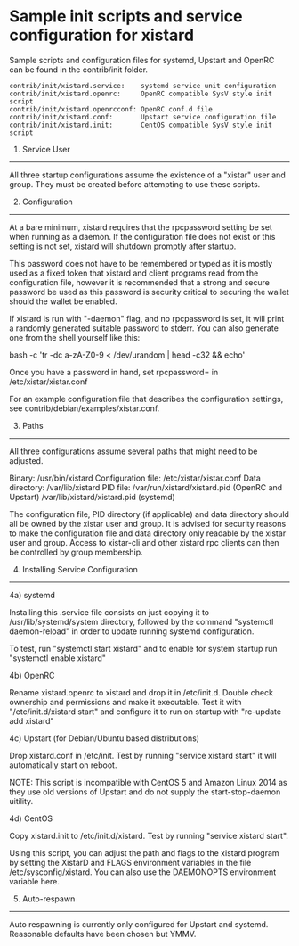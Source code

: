 Sample init scripts and service configuration for xistard
==========================================================

Sample scripts and configuration files for systemd, Upstart and OpenRC
can be found in the contrib/init folder.

    contrib/init/xistard.service:    systemd service unit configuration
    contrib/init/xistard.openrc:     OpenRC compatible SysV style init script
    contrib/init/xistard.openrcconf: OpenRC conf.d file
    contrib/init/xistard.conf:       Upstart service configuration file
    contrib/init/xistard.init:       CentOS compatible SysV style init script

1. Service User
---------------------------------

All three startup configurations assume the existence of a "xistar" user
and group.  They must be created before attempting to use these scripts.

2. Configuration
---------------------------------

At a bare minimum, xistard requires that the rpcpassword setting be set
when running as a daemon.  If the configuration file does not exist or this
setting is not set, xistard will shutdown promptly after startup.

This password does not have to be remembered or typed as it is mostly used
as a fixed token that xistard and client programs read from the configuration
file, however it is recommended that a strong and secure password be used
as this password is security critical to securing the wallet should the
wallet be enabled.

If xistard is run with "-daemon" flag, and no rpcpassword is set, it will
print a randomly generated suitable password to stderr.  You can also
generate one from the shell yourself like this:

bash -c 'tr -dc a-zA-Z0-9 < /dev/urandom | head -c32 && echo'

Once you have a password in hand, set rpcpassword= in /etc/xistar/xistar.conf

For an example configuration file that describes the configuration settings,
see contrib/debian/examples/xistar.conf.

3. Paths
---------------------------------

All three configurations assume several paths that might need to be adjusted.

Binary:              /usr/bin/xistard
Configuration file:  /etc/xistar/xistar.conf
Data directory:      /var/lib/xistard
PID file:            /var/run/xistard/xistard.pid (OpenRC and Upstart)
                     /var/lib/xistard/xistard.pid (systemd)

The configuration file, PID directory (if applicable) and data directory
should all be owned by the xistar user and group.  It is advised for security
reasons to make the configuration file and data directory only readable by the
xistar user and group.  Access to xistar-cli and other xistard rpc clients
can then be controlled by group membership.

4. Installing Service Configuration
-----------------------------------

4a) systemd

Installing this .service file consists on just copying it to
/usr/lib/systemd/system directory, followed by the command
"systemctl daemon-reload" in order to update running systemd configuration.

To test, run "systemctl start xistard" and to enable for system startup run
"systemctl enable xistard"

4b) OpenRC

Rename xistard.openrc to xistard and drop it in /etc/init.d.  Double
check ownership and permissions and make it executable.  Test it with
"/etc/init.d/xistard start" and configure it to run on startup with
"rc-update add xistard"

4c) Upstart (for Debian/Ubuntu based distributions)

Drop xistard.conf in /etc/init.  Test by running "service xistard start"
it will automatically start on reboot.

NOTE: This script is incompatible with CentOS 5 and Amazon Linux 2014 as they
use old versions of Upstart and do not supply the start-stop-daemon uitility.

4d) CentOS

Copy xistard.init to /etc/init.d/xistard. Test by running "service xistard start".

Using this script, you can adjust the path and flags to the xistard program by
setting the XistarD and FLAGS environment variables in the file
/etc/sysconfig/xistard. You can also use the DAEMONOPTS environment variable here.

5. Auto-respawn
-----------------------------------

Auto respawning is currently only configured for Upstart and systemd.
Reasonable defaults have been chosen but YMMV.
